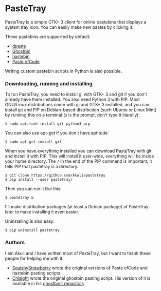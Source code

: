 # PasteTray

PasteTray is a simple GTK+ 3 client for online pastebins that displays a
system tray icon. You can easily make new pastes by clicking it.

These pastebins are supported by default:

- [dpaste](http://dpaste.com/)
- [Ghostbin](https://ghostbin.com/)
- [hastebin](http://hastebin.com/)
- [Paste ofCode](http://paste.ofcode.org/)

Writing custom pastebin scripts in Python is also possible.

### Downloading, running and installing

To run PasteTray, you need to install gi with GTK+ 3 and git if you
don't already have them installed. You also need Python 3 with PIP. Most
GNU/Linux distributions come with gi and GTK+ 3 installed, and you can
install git and PIP on Debian-based distribution (such Ubuntu or Linux
Mint) by running this on a terminal (`$` is the prompt, don't type it
literally):

    $ sudo aptitude install git python3-pip

You can also use apt-get if you don't have aptitude:

    $ sudo apt-get install git

When you have everything installed you can download PasteTray with git
and install it with PIP. This will install it user-wide, everything will
be inside your home directory. The `/` in the end of the PIP command is
important, it tells PIP that pastetray is a directory.

    $ git clone https://github.com/Akuli/pastetray
    $ pip install --user pastetray/

Then you can run it like this:

    $ pastetray &

I'll make distribution packages (at least a Debian package) of PasteTray
later to make installing it even easier.

Uninstalling is also easy:

    $ pip uninstall pastetray

### Authors

I am Akuli and I have written most of PasteTray, but I want to thank
these people for helping me with it:

- [SquishyStrawberry](https://github.com/SquishyStrawberry/) wrote the
original versions of Paste ofCode and hastebin pasting scripts.
- [Chisight](https://github.com/Chisight/) wrote the original ghostbin
pasting script. His version of it is available in his
[ghostbinit repository](https://github.com/Chisight/ghostbinit).
